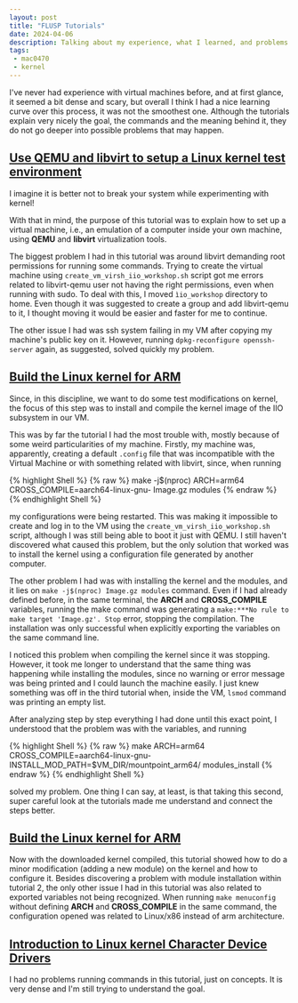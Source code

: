 ```yaml
---
layout: post
title: "FLUSP Tutorials"
date: 2024-04-06
description: Talking about my experience, what I learned, and problems =]
tags:
 - mac0470
 - kernel
---
```


I've never had experience with virtual machines before, and at first glance, it seemed a bit dense and scary, but overall I think I had a nice learning curve over this process, it was not the smoothest one. Although the tutorials explain very nicely the goal, the commands and the meaning behind it, they do not go deeper into possible problems that may happen.

## [Use QEMU and libvirt to setup a Linux kernel test environment](https://flusp.ime.usp.br/kernel/qemu-libvirt-setup/)
 
I imagine it is better not to break your system while experimenting with kernel!

With that in mind, the purpose of this tutorial was to explain how to set up a virtual machine, i.e., an emulation of a computer inside your own machine, using **QEMU** and **libvirt** virtualization tools. 

The biggest problem I had in this tutorial was around libvirt demanding root permissions for running some commands. Trying to create the virtual machine using `create_vm_virsh_iio_workshop.sh` script got me errors related to libvirt-qemu user not having the right permissions, even when running with sudo. To deal with this, I moved `ìio_workshop` directory to home. Even though it was suggested to create a group and add libvirt-qemu to it, I thought moving it would be easier and faster for me to continue.

The other issue I had was ssh system failing in my VM after copying my machine's public key on it. However, running `dpkg-reconfigure openssh-server` again, as suggested, solved quickly my problem.

## [Build the Linux kernel for ARM](https://flusp.ime.usp.br/kernel/build-linux-for-arm/)


Since, in this discipline, we want to do some test modifications on kernel, the focus of this step was to install and compile the kernel image of the IIO subsystem in our VM.

This was by far the tutorial I had the most trouble with, mostly because of some weird particularities of my machine. Firstly, my machine was, apparently, creating a default `.config` file that was incompatible with the Virtual Machine or with something related with libvirt, since, when running 

{% highlight Shell %}
{% raw %}
make -j$(nproc) ARCH=arm64 CROSS_COMPILE=aarch64-linux-gnu- Image.gz modules
{% endraw %}
{% endhighlight Shell %}

my configurations were being restarted. This was making it impossible to create and log in to the VM using the `create_vm_virsh_iio_workshop.sh` script, although I was still being able to boot it just with QEMU. I still haven't discovered what caused this problem, but the only solution that worked was to install the kernel using a configuration file generated by another computer.

The other problem I had was with installing the kernel and the modules, and it lies on `make -j$(nproc) Image.gz modules` command. Even if I had already defined before, in the same terminal, the **ARCH** and **CROSS_COMPILE** variables, running the make command was generating a `make:***No rule to make target 'Image.gz'. Stop` error, stopping the compilation. The installation was only successful when explicitly exporting the variables on the same command line.

I noticed this problem when compiling the kernel since it was stopping. However, it took me longer to understand that the same thing was happening while installing the modules, since no warning or error message was being printed and I could launch the machine easily. I just knew something was off in the third tutorial when, inside the VM, `lsmod` command was printing an empty list.

After analyzing step by step everything I had done until this exact point, I understood that the problem was with the variables, and running

{% highlight Shell %}
{% raw %}
make ARCH=arm64 CROSS_COMPILE=aarch64-linux-gnu- INSTALL_MOD_PATH=$VM_DIR/mountpoint_arm64/ modules_install
{% endraw %}
{% endhighlight Shell %}

solved my problem. One thing I can say, at least, is that taking this second, super careful look at the tutorials made me understand and connect the steps better.


## [Build the Linux kernel for ARM](https://flusp.ime.usp.br/kernel/build-linux-for-arm/)

Now with the downloaded kernel compiled, this tutorial showed how to do a minor modification (adding a new module) on the kernel and how to configure it. Besides discovering a problem with module installation within tutorial 2, the only other issue I had in this tutorial was also related to exported variables not being recognized. When running `make menuconfig` without defining **ARCH** and **CROSS_COMPILE** in the same command, the configuration opened was related to Linux/x86 instead of arm architecture.

## [Introduction to Linux kernel Character Device Drivers](https://flusp.ime.usp.br/kernel/char-drivers-intro/)

I had no problems running commands in this tutorial, just on concepts. It is very dense and I'm still trying to understand the goal.

